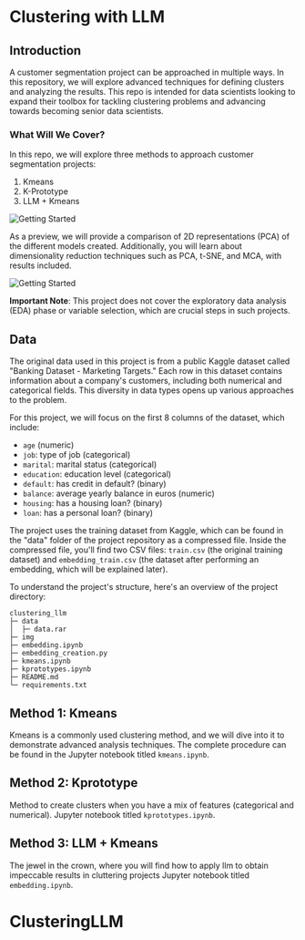 # Clustering with LLM

## Introduction

A customer segmentation project can be approached in multiple ways. In this repository, we will explore advanced techniques for defining clusters and analyzing the results. This repo is intended for data scientists looking to expand their toolbox for tackling clustering problems and advancing towards becoming senior data scientists.

### What Will We Cover?

In this repo, we will explore three methods to approach customer segmentation projects:

1. Kmeans
2. K-Prototype
3. LLM + Kmeans

![Getting Started](img/com2d2.png)


As a preview, we will provide a comparison of 2D representations (PCA) of the different models created. Additionally, you will learn about dimensionality reduction techniques such as PCA, t-SNE, and MCA, with results included.

![Getting Started](img/METH.png)


**Important Note**: This project does not cover the exploratory data analysis (EDA) phase or variable selection, which are crucial steps in such projects.

## Data

The original data used in this project is from a public Kaggle dataset called "Banking Dataset - Marketing Targets." Each row in this dataset contains information about a company's customers, including both numerical and categorical fields. This diversity in data types opens up various approaches to the problem.

For this project, we will focus on the first 8 columns of the dataset, which include:

- `age` (numeric)
- `job`: type of job (categorical)
- `marital`: marital status (categorical)
- `education`: education level (categorical)
- `default`: has credit in default? (binary)
- `balance`: average yearly balance in euros (numeric)
- `housing`: has a housing loan? (binary)
- `loan`: has a personal loan? (binary)

The project uses the training dataset from Kaggle, which can be found in the "data" folder of the project repository as a compressed file. Inside the compressed file, you'll find two CSV files: `train.csv` (the original training dataset) and `embedding_train.csv` (the dataset after performing an embedding, which will be explained later).

To understand the project's structure, here's an overview of the project directory:

```
clustering_llm
├─ data
│  ├─ data.rar
├─ img
├─ embedding.ipynb
├─ embedding_creation.py
├─ kmeans.ipynb
├─ kprototypes.ipynb
├─ README.md
└─ requirements.txt

```

## Method 1: Kmeans

Kmeans is a commonly used clustering method, and we will dive into it to demonstrate advanced analysis techniques. The complete procedure can be found in the Jupyter notebook titled `kmeans.ipynb`.

## Method 2: Kprototype
Method to create clusters when you have a mix of features (categorical and numerical). Jupyter notebook titled `kprototypes.ipynb`.

## Method 3: LLM + Kmeans
The jewel in the crown, where you will find how to apply llm to obtain impeccable results in cluttering projects Jupyter notebook titled `embedding.ipynb`.





# ClusteringLLM
